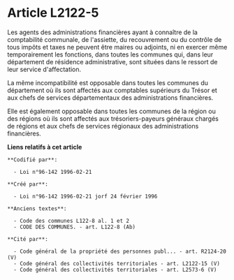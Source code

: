 # Article L2122-5

Les agents des administrations financières ayant à connaître de la comptabilité communale, de l'assiette, du recouvrement ou
du contrôle de tous impôts et taxes ne peuvent être maires ou adjoints, ni en exercer même temporairement les fonctions, dans
toutes les communes qui, dans leur département de résidence administrative, sont situées dans le ressort de leur service
d'affectation.

La même incompatibilité est opposable dans toutes les communes du département où ils sont affectés aux comptables supérieurs
du Trésor et aux chefs de services départementaux des administrations financières.

Elle est également opposable dans toutes les communes de la région ou des régions où ils sont affectés aux trésoriers-payeurs
généraux chargés de régions et aux chefs de services régionaux des administrations financières.

**Liens relatifs à cet article**

	**Codifié par**:

	  - Loi n°96-142 1996-02-21

	**Créé par**:

	  - Loi n°96-142 1996-02-21 jorf 24 février 1996

	**Anciens textes**:

	  - Code des communes L122-8 al. 1 et 2
	  - CODE DES COMMUNES. - art. L122-8 (Ab)

	**Cité par**:

	  - Code général de la propriété des personnes publ... - art. R2124-20 (V)
	  - Code général des collectivités territoriales - art. L2122-15 (V)
	  - Code général des collectivités territoriales - art. L2573-6 (V)
